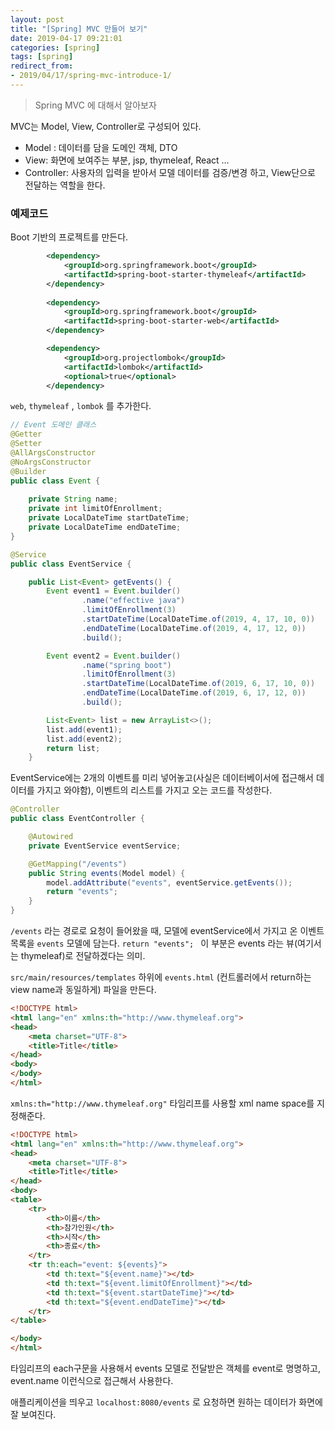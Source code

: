 ```yaml
---
layout: post
title: "[Spring] MVC 만들어 보기"
date: 2019-04-17 09:21:01
categories: [spring]
tags: [spring]
redirect_from: 
- 2019/04/17/spring-mvc-introduce-1/
---
```


> Spring MVC 에 대해서 알아보자


MVC는 Model, View, Controller로 구성되어 있다. 

- Model : 데이터를 담을 도메인 객체, DTO
- View: 화면에 보여주는 부분, jsp, thymeleaf, React … 
- Controller: 사용자의 입력을 받아서 모델 데이터를 검증/변경 하고, View단으로 전달하는 역할을 한다. 



### 예제코드

Boot 기반의 프로젝트를 만든다.

```xml
		<dependency>
            <groupId>org.springframework.boot</groupId>
            <artifactId>spring-boot-starter-thymeleaf</artifactId>
        </dependency>
        
	    <dependency>
            <groupId>org.springframework.boot</groupId>
            <artifactId>spring-boot-starter-web</artifactId>
        </dependency>

        <dependency>
            <groupId>org.projectlombok</groupId>
            <artifactId>lombok</artifactId>
            <optional>true</optional>
        </dependency>
```

`web`, `thymeleaf` , `lombok` 를 추가한다. 



```java
// Event 도메인 클래스
@Getter
@Setter
@AllArgsConstructor
@NoArgsConstructor
@Builder
public class Event {
    
    private String name;
    private int limitOfEnrollment;
    private LocalDateTime startDateTime;
    private LocalDateTime endDateTime;
}

```



```java
@Service
public class EventService {

    public List<Event> getEvents() {
        Event event1 = Event.builder()
                .name("effective java")
                .limitOfEnrollment(3)
                .startDateTime(LocalDateTime.of(2019, 4, 17, 10, 0))
                .endDateTime(LocalDateTime.of(2019, 4, 17, 12, 0))
                .build();

        Event event2 = Event.builder()
                .name("spring boot")
                .limitOfEnrollment(3)
                .startDateTime(LocalDateTime.of(2019, 6, 17, 10, 0))
                .endDateTime(LocalDateTime.of(2019, 6, 17, 12, 0))
                .build();

        List<Event> list = new ArrayList<>();
        list.add(event1);
        list.add(event2);
        return list;
    }
```

EventService에는 2개의 이벤트를 미리 넣어놓고(사실은 데이터베이서에 접근해서 데이터를 가지고 와야함), 이벤트의 리스트를 가지고 오는 코드를 작성한다. 



```java
@Controller
public class EventController {

    @Autowired
    private EventService eventService;

    @GetMapping("/events")
    public String events(Model model) {
        model.addAttribute("events", eventService.getEvents());
        return "events";
    }
}
```

`/events` 라는 경로로 요청이 들어왔을 때, 모델에 eventService에서 가지고 온 이벤트 목록을 `events` 모델에 담는다. `return "events"; ` 이 부분은 events 라는 뷰(여기서는 thymeleaf)로 전달하겠다는 의미. 



`src/main/resources/templates` 하위에 `events.html` (컨트롤러에서 return하는 view name과 동일하게) 파일을 만든다.



```html
<!DOCTYPE html>
<html lang="en" xmlns:th="http://www.thymeleaf.org">
<head>
    <meta charset="UTF-8">
    <title>Title</title>
</head>
<body>
</body>
</html>
```

`xmlns:th="http://www.thymeleaf.org"` 타임리프를 사용할 xml name space를 지정해준다. 



```html
<!DOCTYPE html>
<html lang="en" xmlns:th="http://www.thymeleaf.org">
<head>
    <meta charset="UTF-8">
    <title>Title</title>
</head>
<body>
<table>
    <tr>
        <th>이름</th>
        <th>참가인원</th>
        <th>시작</th>
        <th>종료</th>
    </tr>
    <tr th:each="event: ${events}">
        <td th:text="${event.name}"></td>
        <td th:text="${event.limitOfEnrollment}"></td>
        <td th:text="${event.startDateTime}"></td>
        <td th:text="${event.endDateTime}"></td>
    </tr>
</table>

</body>
</html>
```

타임리프의 each구문을 사용해서 events 모델로 전달받은 객체를 event로 명명하고, event.name 이런식으로 접근해서 사용한다. 

애플리케이션을 띄우고 `localhost:8080/events` 로 요청하면 원하는 데이터가 화면에 잘 보여진다. 

